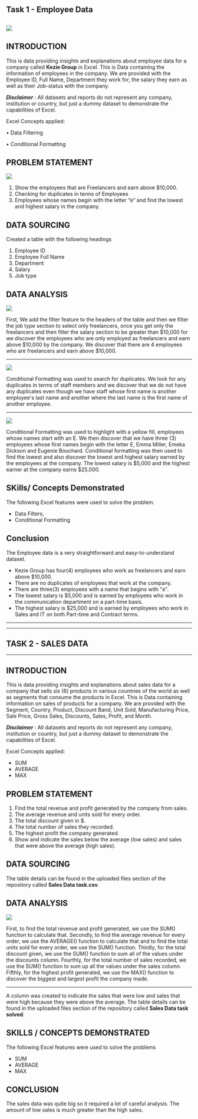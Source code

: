 ## Task 1 - Employee Data
![](company_logo.jpg)
---

## INTRODUCTION

This is data providing insights and explanations about employee data for a company called **Kezie Group** in Excel.
This is Data containing the information of employees in the company. We are provided with the Employee ID, Full Name, Department they work for, the salary they earn as well as their Job-status with the company.

**_Disclaimer_** : All datasets and reports do not represent any company, institution or country, but just a dummy dataset to demonstrate the capabilities of Excel.

Excel Concepts applied:

•	Data Filtering

•	Conditional Formatting


## PROBLEM STATEMENT

![](main_table.png)

1.	Show the employees that are Freelancers and earn above $10,000.
2.	Checking for duplicates in terms of Employees
3.	Employees whose names begin with the letter “e” and find the lowest and highest salary in the company.


## DATA SOURCING

Created a table with the following headings
1. Employee ID
2. Employee Full Name
3. Department
4. Salary
5. Job type

## DATA ANALYSIS
![](freelancers_who_earn_above_$10,000.png)

First, We add the filter feature to the headers of the table and then we filter the job type section to select only freelancers, once you get only the freelancers and then filter the salary section to be greater than $10,000 for we discover the employees who are only employed as freelancers and earn above $10,000 by the company. We discover that there are 4 employees who are freelancers and earn above $10,000.


---
![](duplicates.png)

Conditional Formatting was used to search for duplicates. We look for any duplicates in terms of staff members and we discover that we do not have any duplicates even though we have staff whose first name is another employee's last name and another where the last name is the first name of another employee.


---
![](names_starting.png)

Conditional Formatting was used to highlight with a yellow fill, employees whose names start with an E. We then discover that we have three (3) employees whose first names begin with the letter E, Emma Miller, Emeka Dickson and Eugenie Bouchard. Conditional formatting was then used to find the lowest and also discover the lowest and highest salary earned by the employees at the company. The lowest salary is $5,000 and the highest earner at the company earns $25,000.


## SKills/ Concepts Demonstrated
The following Excel features were used to solve the problem.
- Data Filters,
- Conditional Formatting


## Conclusion
The Employee data is a very straightforward and easy-to-understand dataset.
- Kezie Group has four(4) employees who work as freelancers and earn above $10,000.
- There are no duplicates of employees that work at the company.
- There are three(3) employees with a name that begins with "e".
- The lowest salary is $5,000 and is earned by employees who work in the communication department on a part-time basis.
- The highest salary is $25,000 and is earned by employees who work in Sales and IT on both Part-time and Contract terms.
---



















---
## TASK 2 - SALES DATA
---


## INTRODUCTION

This is data providing insights and explanations about sales data for a company that sells six (6) products in various countries of the world as well as segments that consume the products in Excel.
This is Data containing information on sales of products for a company. We are provided with the Segment, Country, Product, Discount Band, Unit Sold, Manufacturing Price, Sale Price, Gross Sales, Discounts, Sales, Profit, and Month.

**_Disclaimer_** : All datasets and reports do not represent any company, institution or country, but just a dummy dataset to demonstrate the capabilities of Excel.

Excel Concepts applied:
- SUM
- AVERAGE
- MAX
 

## PROBLEM STATEMENT
  
1. Find the total revenue and profit generated by the company from sales.
2. The average revenue and units sold for every order.
3. The total discount given in $.
4. The total number of sales they recorded.
5. The highest profit the company generated.
6. Show and indicate the sales below the average (low sales) and sales that were above the average (high sales).


## DATA SOURCING

The table details can be found in the uploaded files section of the repository called **Sales Data task.csv**.


## DATA ANALYSIS
![](sales_data_first_solutions.png) 

First, to find the total revenue and profit generated, we use the SUM() function to calculate that.
Secondly, to find the average revenue for every order, we use the AVERAGE() function to calculate that and to find the total units sold for every order, we use the SUM() function.
Thirdly, for the total discount given, we use the SUM() function to sum all of the values under the discounts column.
Fourthly, for the total number of sales recorded, we use the SUM() function to sum up all the values under the sales column.
Fifthly, for the highest profit generated, we use the MAX() function to discover the biggest and largest profit the company made.


---
A column was created to indicate the sales that were low and sales that were high because they were above the average.
The table details can be found in the uploaded files section of the repository called **Sales Data task solved**.


## SKILLS / CONCEPTS DEMONSTRATED
The following Excel features were used to solve the problems
- SUM
- AVERAGE
- MAX


## CONCLUSION
The sales data was quite big so it required a lot of careful analysis. The amount of low sales is much greater than the high sales.


